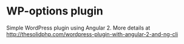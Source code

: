 # WP-options plugin
Simple WordPress plugin using Angular 2.
More details at http://thesolidphp.com/wordpress-plugin-with-angular-2-and-ng-cli
